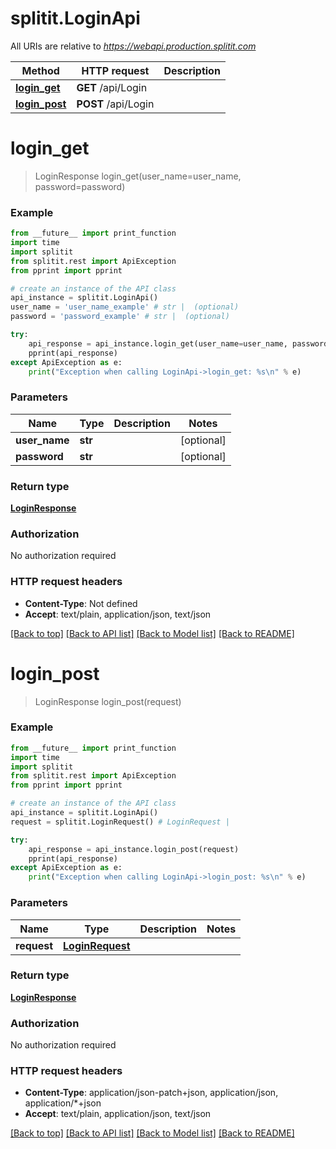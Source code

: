 # splitit.LoginApi

All URIs are relative to *https://webapi.production.splitit.com*

Method | HTTP request | Description
------------- | ------------- | -------------
[**login_get**](LoginApi.md#login_get) | **GET** /api/Login | 
[**login_post**](LoginApi.md#login_post) | **POST** /api/Login | 


# **login_get**
> LoginResponse login_get(user_name=user_name, password=password)



### Example
```python
from __future__ import print_function
import time
import splitit
from splitit.rest import ApiException
from pprint import pprint

# create an instance of the API class
api_instance = splitit.LoginApi()
user_name = 'user_name_example' # str |  (optional)
password = 'password_example' # str |  (optional)

try:
    api_response = api_instance.login_get(user_name=user_name, password=password)
    pprint(api_response)
except ApiException as e:
    print("Exception when calling LoginApi->login_get: %s\n" % e)
```

### Parameters

Name | Type | Description  | Notes
------------- | ------------- | ------------- | -------------
 **user_name** | **str**|  | [optional] 
 **password** | **str**|  | [optional] 

### Return type

[**LoginResponse**](LoginResponse.md)

### Authorization

No authorization required

### HTTP request headers

 - **Content-Type**: Not defined
 - **Accept**: text/plain, application/json, text/json

[[Back to top]](#) [[Back to API list]](../README.md#documentation-for-api-endpoints) [[Back to Model list]](../README.md#documentation-for-models) [[Back to README]](../README.md)

# **login_post**
> LoginResponse login_post(request)



### Example
```python
from __future__ import print_function
import time
import splitit
from splitit.rest import ApiException
from pprint import pprint

# create an instance of the API class
api_instance = splitit.LoginApi()
request = splitit.LoginRequest() # LoginRequest | 

try:
    api_response = api_instance.login_post(request)
    pprint(api_response)
except ApiException as e:
    print("Exception when calling LoginApi->login_post: %s\n" % e)
```

### Parameters

Name | Type | Description  | Notes
------------- | ------------- | ------------- | -------------
 **request** | [**LoginRequest**](LoginRequest.md)|  | 

### Return type

[**LoginResponse**](LoginResponse.md)

### Authorization

No authorization required

### HTTP request headers

 - **Content-Type**: application/json-patch+json, application/json, application/*+json
 - **Accept**: text/plain, application/json, text/json

[[Back to top]](#) [[Back to API list]](../README.md#documentation-for-api-endpoints) [[Back to Model list]](../README.md#documentation-for-models) [[Back to README]](../README.md)

